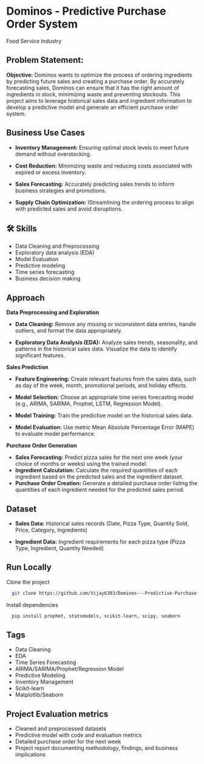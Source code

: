 
# Dominos - Predictive Purchase Order System

Food Service Industry


## Problem Statement:

**Objective:**
 Dominos wants to optimize the process of ordering ingredients by predicting future sales and creating a purchase order. By accurately forecasting sales, Dominos can ensure that it has the right amount of ingredients in stock, minimizing waste and preventing stockouts. This project aims to leverage historical sales data and ingredient information to develop a predictive model and generate an efficient purchase order system.






## Business Use Cases

- **Inventory Management:** Ensuring optimal stock levels to meet future demand without overstocking.

- **Cost Reduction:** Minimizing waste and reducing costs associated with expired or excess inventory.

- **Sales Forecasting:** Accurately predicting sales trends to inform business strategies and promotions.

- **Supply Chain Optimization:** IStreamlining the ordering process to align with predicted sales and avoid disruptions.

## 🛠 Skills
- Data Cleaning and Preprocessing
- Exploratory data analysis (EDA)
- Model Evaluation
- Predictive modeling
- Time series forecasting
- Business decision making




## Approach

**Data Preprocessing and Exploration**

- **Data Cleaning:** Remove any missing or inconsistent data entries, handle outliers, and format the data appropriately.

- **Exploratory Data Analysis (EDA):** Analyze sales trends, seasonality, and patterns in the historical sales data. Visualize the data to identify significant features.

**Sales Prediction**

- **Feature Engineering:** Create relevant features from the sales data, such as day of the week, month, promotional periods, and holiday effects.

- **Model Selection:** Choose an appropriate time series forecasting model (e.g., ARIMA, SARIMA, Prophet, LSTM, Regression Model).

- **Model Training:** Train the predictive model on the historical sales data.

- **Model Evaluation:** Use metric Mean Absolute Percentage Error (MAPE) to evaluate model performance.

**Purchase Order Generation**

- **Sales Forecasting:** Predict pizza sales for the next one week (your choice of months or weeks) using the trained model.
- **Ingredient Calculation:** Calculate the required quantities of each ingredient based on the predicted sales and the ingredient dataset.
- **Purchase Order Creation:** Generate a detailed purchase order listing the quantities of each ingredient needed for the predicted sales period.



## Dataset

- **Sales Data:** Historical sales records (Date, Pizza Type, Quantity Sold, Price, Category, Ingredients)

- **Ingredient Data:** Ingredient requirements for each pizza type (Pizza Type, Ingredient, Quantity Needed)



## Run Locally

Clone the project

```bash
  git clone https://github.com/Vijay6383/Dominos---Predictive-Purchase-Order-System.git
```

Install dependencies

```bash
  pip install prophet, statsmodels, scikit-learn, scipy, seaborn 
```


## Tags

- Data Cleaning
- EDA
- Time Series Forecasting
- ARIMA/SARIMA/Prophet/Regression Model
- Predictive Modeling
- Inventory Management
- Scikit-learn
- Matplotlib/Seaborn



## Project Evaluation metrics


- Cleaned and preprocessed datasets
- Predictive model with code and evaluation metrics
- Detailed purchase order for the next week
- Project report documenting methodology, findings, and business implications
